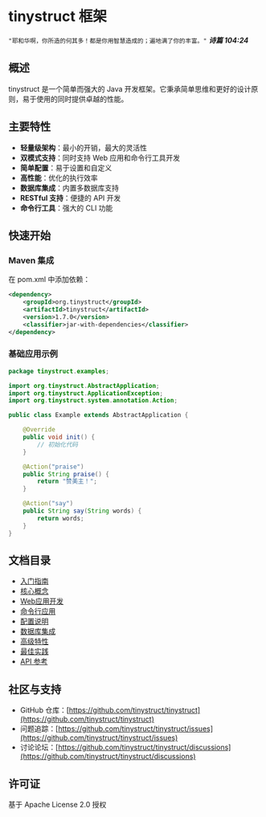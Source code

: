 # tinystruct 框架

`"耶和华啊，你所造的何其多！都是你用智慧造成的；遍地满了你的丰富。"`
***诗篇 104:24***

## 概述

tinystruct 是一个简单而强大的 Java 开发框架。它秉承简单思维和更好的设计原则，易于使用的同时提供卓越的性能。

## 主要特性

- **轻量级架构**：最小的开销，最大的灵活性
- **双模式支持**：同时支持 Web 应用和命令行工具开发
- **简单配置**：易于设置和自定义
- **高性能**：优化的执行效率
- **数据库集成**：内置多数据库支持
- **RESTful 支持**：便捷的 API 开发
- **命令行工具**：强大的 CLI 功能

## 快速开始

### Maven 集成

在 pom.xml 中添加依赖：

```xml
<dependency>
    <groupId>org.tinystruct</groupId>
    <artifactId>tinystruct</artifactId>
    <version>1.7.0</version>
    <classifier>jar-with-dependencies</classifier>
</dependency>
```

### 基础应用示例

```java
package tinystruct.examples;

import org.tinystruct.AbstractApplication;
import org.tinystruct.ApplicationException;
import org.tinystruct.system.annotation.Action;

public class Example extends AbstractApplication {

    @Override
    public void init() {
        // 初始化代码
    }

    @Action("praise")
    public String praise() {
        return "赞美主！";
    }

    @Action("say")
    public String say(String words) {
        return words;
    }
}
```

## 文档目录

- [入门指南](getting-started.md)
- [核心概念](core-concepts.md)
- [Web应用开发](web-applications.md)
- [命令行应用](cli-applications.md)
- [配置说明](configuration.md)
- [数据库集成](database.md)
- [高级特性](advanced-features.md)
- [最佳实践](best-practices.md)
- [API 参考](api/README.md)

## 社区与支持

- GitHub 仓库：[https://github.com/tinystruct/tinystruct](https://github.com/tinystruct/tinystruct)
- 问题追踪：[https://github.com/tinystruct/tinystruct/issues](https://github.com/tinystruct/tinystruct/issues)
- 讨论论坛：[https://github.com/tinystruct/tinystruct/discussions](https://github.com/tinystruct/tinystruct/discussions)

## 许可证

基于 Apache License 2.0 授权
